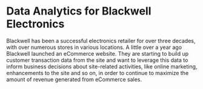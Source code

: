 # Data Analytics for Blackwell Electronics

Blackwell has been a successful electronics retailer for over three decades, 
with over numerous stores in various locations. A little over a year ago 
Blackwell launched an eCommerce website. They are starting to build up customer 
transaction data from the site and want to leverage this data to inform business 
decisions about site-related activities, like online marketing, enhancements to 
the site and so on, in order to continue to maximize the amount of revenue 
generated from eCommerce sales.